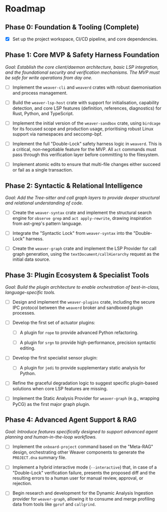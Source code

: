 # Roadmap

## Phase 0: Foundation & Tooling (Complete)

-   [x] Set up the project workspace, CI/CD pipeline, and core dependencies.

## Phase 1: Core MVP & Safety Harness Foundation

*Goal: Establish the core client/daemon architecture, basic LSP integration, and the foundational security and verification mechanisms. The MVP must be safe for write operations from day one.*

-   [ ] Implement the `weaver-cli` and `weaverd` crates with robust daemonisation and process management.

-   [ ] Build the `weaver-lsp-host` crate with support for initialisation, capability detection, and core LSP features (definition, references, diagnostics) for Rust, Python, and TypeScript.

-   [ ] Implement the initial version of the `weaver-sandbox` crate, using `birdcage` for its focused scope and production usage, prioritising robust Linux support via namespaces and seccomp-bpf.

-   [ ] Implement the full "Double-Lock" safety harness logic in `weaverd`. This is a critical, non-negotiable feature for the MVP. All `act` commands must pass through this verification layer before committing to the filesystem.

-   [ ] Implement atomic edits to ensure that multi-file changes either succeed or fail as a single transaction.

## Phase 2: Syntactic & Relational Intelligence

*Goal: Add the Tree-sitter and call graph layers to provide deeper structural and relational understanding of code.*

-   [ ] Create the `weaver-syntax` crate and implement the structural search engine for `observe grep` and `act apply-rewrite`, drawing inspiration from ast-grep's pattern language.

-   [ ] Integrate the "Syntactic Lock" from `weaver-syntax` into the "Double-Lock" harness.

-   [ ] Create the `weaver-graph` crate and implement the LSP Provider for call graph generation, using the `textDocument/callHierarchy` request as the initial data source.

## Phase 3: Plugin Ecosystem & Specialist Tools

*Goal: Build the plugin architecture to enable orchestration of best-in-class, language-specific tools.*

-   [ ] Design and implement the `weaver-plugins` crate, including the secure IPC protocol between the `weaverd` broker and sandboxed plugin processes.

-   [ ] Develop the first set of actuator plugins:

    -   [ ] A plugin for `rope` to provide advanced Python refactoring.

    -   [ ] A plugin for `srgn` to provide high-performance, precision syntactic editing.

-   [ ] Develop the first specialist sensor plugin:

    -   [ ] A plugin for `jedi` to provide supplementary static analysis for Python.

-   [ ] Refine the graceful degradation logic to suggest specific plugin-based solutions when core LSP features are missing.

-   [ ] Implement the Static Analysis Provider for `weaver-graph` (e.g., wrapping PyCG) as the first major graph plugin.

## Phase 4: Advanced Agent Support & RAG

*Goal: Introduce features specifically designed to support advanced agent planning and human-in-the-loop workflows.*

-   [ ] Implement the `onboard-project` command based on the "Meta-RAG" design, orchestrating other Weaver components to generate the `PROJECT.dna` summary file.

-   [ ] Implement a hybrid interactive mode (`--interactive`) that, in case of a "Double-Lock" verification failure, presents the proposed diff and the resulting errors to a human user for manual review, approval, or rejection.

-   [ ] Begin research and development for the Dynamic Analysis Ingestion provider for `weaver-graph`, allowing it to consume and merge profiling data from tools like `gprof` and `callgrind`.

